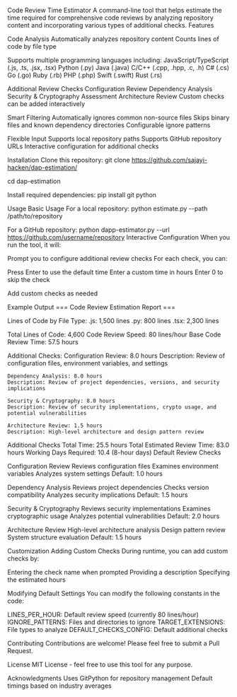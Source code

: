 Code Review Time Estimator
A command-line tool that helps estimate the time required for comprehensive code reviews by analyzing repository content and incorporating various types of additional checks.
Features

Code Analysis
Automatically analyzes repository content
Counts lines of code by file type

Supports multiple programming languages including:
JavaScript/TypeScript (.js, .ts, .jsx, .tsx)
Python (.py)
Java (.java)
C/C++ (.cpp, .hpp, .c, .h)
C# (.cs)
Go (.go)
Ruby (.rb)
PHP (.php)
Swift (.swift)
Rust (.rs)


Additional Review Checks
Configuration Review
Dependency Analysis
Security & Cryptography Assessment
Architecture Review
Custom checks can be added interactively


Smart Filtering
Automatically ignores common non-source files
Skips binary files and known dependency directories
Configurable ignore patterns


Flexible Input
Supports local repository paths
Supports GitHub repository URLs
Interactive configuration for additional checks



Installation
Clone this repository:
git clone https://github.com/sajayi-hacken/dap-estimation/

cd dap-estimation

Install required dependencies:
pip install git python


Usage
Basic Usage
For a local repository:
python estimate.py --path /path/to/repository

For a GitHub repository:
python dapp-estimator.py --url https://github.com/username/repository
Interactive Configuration
When you run the tool, it will:

Prompt you to configure additional review checks
For each check, you can:

Press Enter to use the default time
Enter a custom time in hours
Enter 0 to skip the check


Add custom checks as needed

Example Output
=== Code Review Estimation Report ===

Lines of Code by File Type:
  .js: 1,500 lines
  .py: 800 lines
  .tsx: 2,300 lines

Total Lines of Code: 4,600
Code Review Speed: 80 lines/hour
Base Code Review Time: 57.5 hours


Additional Checks:
  Configuration Review: 8.0 hours
		Description: Review of configuration files, environment variables, and settings
	
	Dependency Analysis: 8.0 hours
    Description: Review of project dependencies, versions, and security implications
  
	Security & Cryptography: 8.0 hours
    Description: Review of security implementations, crypto usage, and potential vulnerabilities
  
	Architecture Review: 1.5 hours
    Description: High-level architecture and design pattern review

Additional Checks Total Time: 25.5 hours
Total Estimated Review Time: 83.0 hours
Working Days Required: 10.4 (8-hour days)
Default Review Checks

Configuration Review
Reviews configuration files
Examines environment variables
Analyzes system settings
Default: 1.0 hours


Dependency Analysis
Reviews project dependencies
Checks version compatibility
Analyzes security implications
Default: 1.5 hours


Security & Cryptography
Reviews security implementations
Examines cryptographic usage
Analyzes potential vulnerabilities
Default: 2.0 hours


Architecture Review
High-level architecture analysis
Design pattern review
System structure evaluation
Default: 1.5 hours



Customization
Adding Custom Checks
During runtime, you can add custom checks by:

Entering the check name when prompted
Providing a description
Specifying the estimated hours

Modifying Default Settings
You can modify the following constants in the code:

LINES_PER_HOUR: Default review speed (currently 80 lines/hour)
IGNORE_PATTERNS: Files and directories to ignore
TARGET_EXTENSIONS: File types to analyze
DEFAULT_CHECKS_CONFIG: Default additional checks

Contributing
Contributions are welcome! Please feel free to submit a Pull Request.

License
MIT License - feel free to use this tool for any purpose.


Acknowledgments
Uses GitPython for repository management
Default timings based on industry averages
